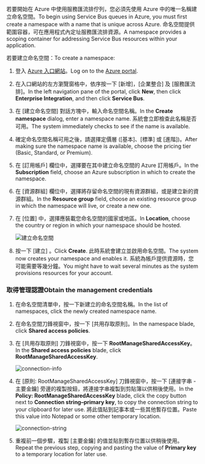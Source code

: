 <span data-ttu-id="a0349-101">若要開始在 Azure 中使用服務匯流排佇列，您必須先使用 Azure 中的唯一名稱建立命名空間。</span><span class="sxs-lookup"><span data-stu-id="a0349-101">To begin using Service Bus queues in Azure, you must first create a namespace with a name that is unique across Azure.</span></span> <span data-ttu-id="a0349-102">命名空間提供範圍容器，可在應用程式內定址服務匯流排資源。</span><span class="sxs-lookup"><span data-stu-id="a0349-102">A namespace provides a scoping container for addressing Service Bus resources within your application.</span></span>

<span data-ttu-id="a0349-103">若要建立命名空間：</span><span class="sxs-lookup"><span data-stu-id="a0349-103">To create a namespace:</span></span>

1. <span data-ttu-id="a0349-104">登入 [Azure 入口網站][Azure portal]。</span><span class="sxs-lookup"><span data-stu-id="a0349-104">Log on to the [Azure portal][Azure portal].</span></span>
2. <span data-ttu-id="a0349-105">在入口網站的左方瀏覽窗格中，依序按一下 [新增]，[企業整合] 及 [服務匯流排]。</span><span class="sxs-lookup"><span data-stu-id="a0349-105">In the left navigation pane of the portal, click **New**, then click **Enterprise Integration**, and then click **Service Bus**.</span></span>
3. <span data-ttu-id="a0349-106">在 [建立命名空間]  對話方塊中，輸入命名空間名稱。</span><span class="sxs-lookup"><span data-stu-id="a0349-106">In the **Create namespace** dialog, enter a namespace name.</span></span> <span data-ttu-id="a0349-107">系統會立即檢查此名稱是否可用。</span><span class="sxs-lookup"><span data-stu-id="a0349-107">The system immediately checks to see if the name is available.</span></span>
4. <span data-ttu-id="a0349-108">確定命名空間名稱可用之後，請選擇定價層 ([基本]、[標準] 或 [進階])。</span><span class="sxs-lookup"><span data-stu-id="a0349-108">After making sure the namespace name is available, choose the pricing tier (Basic, Standard, or Premium).</span></span>
5. <span data-ttu-id="a0349-109">在 [訂用帳戶]  欄位中，選擇要在其中建立命名空間的 Azure 訂用帳戶。</span><span class="sxs-lookup"><span data-stu-id="a0349-109">In the **Subscription** field, choose an Azure subscription in which to create the namespace.</span></span>
6. <span data-ttu-id="a0349-110">在 [資源群組]  欄位中，選擇將存留命名空間的現有資源群組，或是建立新的資源群組。</span><span class="sxs-lookup"><span data-stu-id="a0349-110">In the **Resource group** field, choose an existing resource group in which the namespace will live, or create a new one.</span></span>      
7. <span data-ttu-id="a0349-111">在 [位置] 中，選擇應裝載您命名空間的國家或地區。</span><span class="sxs-lookup"><span data-stu-id="a0349-111">In **Location**, choose the country or region in which your namespace should be hosted.</span></span>
   
    ![建立命名空間][create-namespace]
8. <span data-ttu-id="a0349-113">按一下 [建立] 。</span><span class="sxs-lookup"><span data-stu-id="a0349-113">Click **Create**.</span></span> <span data-ttu-id="a0349-114">此時系統會建立並啟用命名空間。</span><span class="sxs-lookup"><span data-stu-id="a0349-114">The system now creates your namespace and enables it.</span></span> <span data-ttu-id="a0349-115">系統為帳戶提供資源時，您可能需要等幾分鐘。</span><span class="sxs-lookup"><span data-stu-id="a0349-115">You might have to wait several minutes as the system provisions resources for your account.</span></span>

### <a name="obtain-the-management-credentials"></a><span data-ttu-id="a0349-116">取得管理認證</span><span class="sxs-lookup"><span data-stu-id="a0349-116">Obtain the management credentials</span></span>

1. <span data-ttu-id="a0349-117">在命名空間清單中，按一下新建立的命名空間名稱。</span><span class="sxs-lookup"><span data-stu-id="a0349-117">In the list of namespaces, click the newly created namespace name.</span></span>
2. <span data-ttu-id="a0349-118">在命名空間刀鋒視窗中，按一下 [共用存取原則]。</span><span class="sxs-lookup"><span data-stu-id="a0349-118">In the namespace blade, click **Shared access policies**.</span></span>
3. <span data-ttu-id="a0349-119">在 [共用存取原則] 刀鋒視窗中，按一下 **RootManageSharedAccessKey**。</span><span class="sxs-lookup"><span data-stu-id="a0349-119">In the **Shared access policies** blade, click **RootManageSharedAccessKey**.</span></span>
   
    ![connection-info][connection-info]
4. <span data-ttu-id="a0349-121">在 [原則: RootManageSharedAccessKey] 刀鋒視窗中，按一下 [連接字串 - 主要金鑰] 旁邊的複製按鈕，將連接字串複製到剪貼簿以供稍後使用。</span><span class="sxs-lookup"><span data-stu-id="a0349-121">In the **Policy: RootManageSharedAccessKey** blade, click the copy button next to **Connection string–primary key**, to copy the connection string to your clipboard for later use.</span></span> <span data-ttu-id="a0349-122">將此值貼到記事本或一些其他暫存位置。</span><span class="sxs-lookup"><span data-stu-id="a0349-122">Paste this value into Notepad or some other temporary location.</span></span>
   
    ![connection-string][connection-string]

5. <span data-ttu-id="a0349-124">重複前一個步驟，複製 [主要金鑰] 的值並貼到暫存位置以供稍後使用。</span><span class="sxs-lookup"><span data-stu-id="a0349-124">Repeat the previous step, copying and pasting the value of **Primary key** to a temporary location for later use.</span></span>

<!--Image references-->

[create-namespace]: ./media/service-bus-create-namespace-portal/create-namespace.png
[connection-info]: ./media/service-bus-create-namespace-portal/connection-info.png
[connection-string]: ./media/service-bus-create-namespace-portal/connection-string.png
[Azure portal]: https://portal.azure.com
